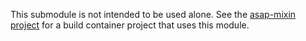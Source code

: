 This submodule is not intended to be used alone. See the
[asap-mixin project](https://github.com/asap-projects/asap-mixin) for a
build container project that uses this module.
